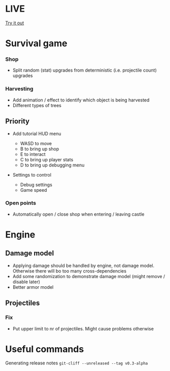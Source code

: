 # LIVE
[Try it out](https://lucb31.github.io/game-engine-go/)

# Survival game

### Shop
- Split random (stat) upgrades from deterministic (i.e. projectile count) upgrades

### Harvesting
- Add animation / effect to identify which object is being harvested
- Different types of trees

## Priority
- Add tutorial HUD menu
    - WASD to move
    - B to bring up shop
    - E to interact
    - C to bring up player stats
    - D to bring up debugging menu

- Settings to control
    - Debug settings
    - Game speed

### Open points
- Automatically open / close shop when entering / leaving castle

# Engine

## Damage model
- Applying damage should be handled by engine, not damage model. Otherwise there will bo too many cross-dependencies
- Add some randomization to demonstrate damage model (might remove / disable later) 
- Better armor model

## Projectiles
### Fix
- Put upper limit to nr of projectiles. Might cause problems otherwise


# Useful commands
Generating release notes 
`git-cliff --unreleased --tag v0.3-alpha`
